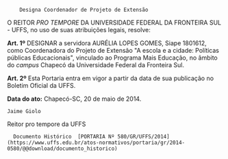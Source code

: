         Designa Coordenador de Projeto de Extensão  

O REITOR *PRO TEMPORE* DA UNIVERSIDADE FEDERAL DA FRONTEIRA SUL - UFFS, no uso de suas atribuições legais, resolve:

 **Art. 1º** DESIGNAR a servidora AURÉLIA LOPES GOMES, Siape 1801612, como Coordenadora do Projeto de Extensão "A escola e a cidade: Políticas públicas Educacionais", vinculado ao Programa Mais Educação, no âmbito do *campus* Chapecó da Universidade Federal da Fronteira Sul.

 **Art. 2º** Esta Portaria entra em vigor a partir da data de sua publicação no Boletim Oficial da UFFS.

  

   **Data do ato:** Chapecó-SC, 20 de maio de 2014.   
 

    Jaime Giolo   
 Reitor pro tempore da UFFS 

      Documento Histórico  [PORTARIA Nº 580/GR/UFFS/2014](https://www.uffs.edu.br/atos-normativos/portaria/gr/2014-0580/@@download/documento_historico)     
      